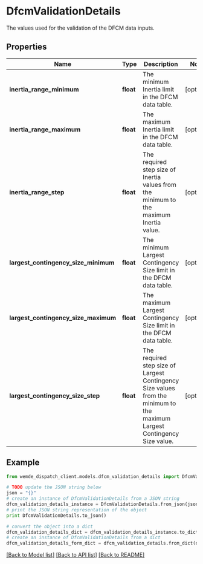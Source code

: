 # DfcmValidationDetails

The values used for the validation of the DFCM data inputs.

## Properties

Name | Type | Description | Notes
------------ | ------------- | ------------- | -------------
**inertia_range_minimum** | **float** | The minimum Inertia limit in the DFCM data table. | [optional] 
**inertia_range_maximum** | **float** | The maximum Inertia limit in the DFCM data table. | [optional] 
**inertia_range_step** | **float** | The required step size of Inertia values from the minimum to the maximum Inertia value. | [optional] 
**largest_contingency_size_minimum** | **float** | The minimum Largest Contingency Size limit in the DFCM data table. | [optional] 
**largest_contingency_size_maximum** | **float** | The maximum Largest Contingency Size limit in the DFCM data table. | [optional] 
**largest_contingency_size_step** | **float** |  The required step size of Largest Contingency Size values from the minimum to the maximum Largest  Contingency Size value. | [optional] 

## Example

```python
from wemde_dispatch_client.models.dfcm_validation_details import DfcmValidationDetails

# TODO update the JSON string below
json = "{}"
# create an instance of DfcmValidationDetails from a JSON string
dfcm_validation_details_instance = DfcmValidationDetails.from_json(json)
# print the JSON string representation of the object
print DfcmValidationDetails.to_json()

# convert the object into a dict
dfcm_validation_details_dict = dfcm_validation_details_instance.to_dict()
# create an instance of DfcmValidationDetails from a dict
dfcm_validation_details_form_dict = dfcm_validation_details.from_dict(dfcm_validation_details_dict)
```
[[Back to Model list]](../README.md#documentation-for-models) [[Back to API list]](../README.md#documentation-for-api-endpoints) [[Back to README]](../README.md)


